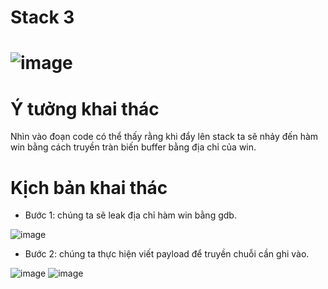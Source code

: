 # Stack 3

# ![image](https://user-images.githubusercontent.com/91616280/188245443-57424efc-04bd-43ec-8966-9c3c76ce100f.png)

# Ý tưởng khai thác
Nhìn vào đoạn code có thể thấy rằng khi đẩy lên stack ta sẽ nhảy đến hàm win bằng cách truyền tràn biến buffer bằng địa chỉ của win.

# Kịch bản khai thác

- Bước 1: chúng ta sẽ leak địa chỉ hàm win bằng gdb.

 ![image](https://user-images.githubusercontent.com/91616280/188245479-001f68c1-0068-43dd-bdf0-3d60103c4c86.png)

- Bước 2: chúng ta thực hiện viết payload để truyền chuỗi cần ghi vào.

 ![image](https://user-images.githubusercontent.com/91616280/188245504-fe5416b3-ae74-4186-9a62-9c46faa11c54.png)
![image](https://user-images.githubusercontent.com/91616280/188245545-34e1c622-2869-4ef3-b5df-2fe1d2e155e2.png)

